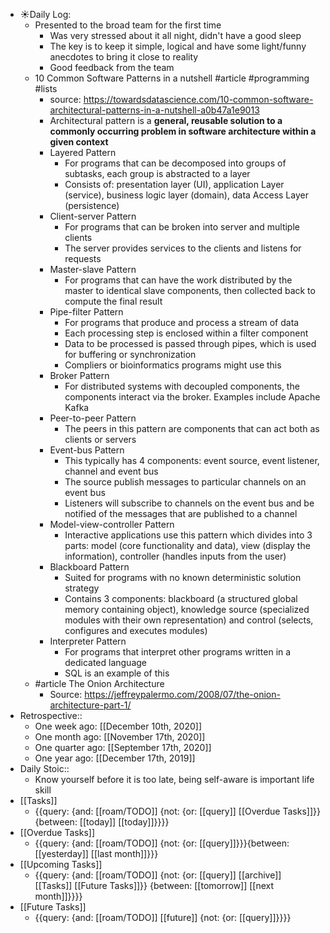 - ☀️Daily Log:
    - Presented to the broad team for the first time
        - Was very stressed about it all night, didn't have a good sleep
        - The key is to keep it simple, logical and have some light/funny anecdotes to bring it close to reality
        - Good feedback from the team
    - 10 Common Software Patterns in a nutshell #article #programming #lists 
        - source: https://towardsdatascience.com/10-common-software-architectural-patterns-in-a-nutshell-a0b47a1e9013
        - Architectural pattern is a **general, reusable solution to a commonly occurring problem in software architecture within a given context**
        - Layered Pattern
            - For programs that can be decomposed into groups of subtasks, each group is abstracted to a layer
            - Consists of: presentation layer (UI), application Layer (service), business logic layer (domain), data Access Layer (persistence)
        - Client-server Pattern
            - For programs that can be broken into server and multiple clients
            - The server provides services to the clients and listens for requests
        - Master-slave Pattern
            - For programs that can have the work distributed by the master to identical slave components, then collected back to compute the final result
        - Pipe-filter Pattern
            - For programs that produce and process a stream of data
            - Each processing step is enclosed within a filter component
            - Data to be processed is passed through pipes, which is used for buffering or synchronization
            - Compliers or bioinformatics programs might use this
        - Broker Pattern
            - For distributed systems with decoupled components, the components interact via the broker. Examples include Apache Kafka
        - Peer-to-peer Pattern
            - The peers in this pattern are components that can act both as clients or servers
        - Event-bus Pattern
            - This typically has 4 components: event source, event listener, channel and event bus
            - The source publish messages to particular channels on an event bus
            - Listeners will subscribe to channels on the event bus and be notified of the messages that are published to a channel
        - Model-view-controller Pattern
            - Interactive applications use this pattern which divides into 3 parts: model (core functionality and data), view (display the information), controller (handles inputs from the user)
        - Blackboard Pattern
            - Suited for programs with no known deterministic solution strategy
            - Contains 3 components: blackboard (a structured global memory containing object), knowledge source (specialized modules with their own representation) and control (selects, configures and executes modules)
        - Interpreter Pattern
            - For programs that interpret other programs written in a dedicated language
            - SQL is an example of this
    - #article The Onion Architecture
        - Source: https://jeffreypalermo.com/2008/07/the-onion-architecture-part-1/
- Retrospective::
    - One week ago: [[December 10th, 2020]]
    - One month ago: [[November 17th, 2020]]
    - One quarter ago: [[September 17th, 2020]]
    - One year ago: [[December 17th, 2019]]
- Daily Stoic::
    - Know yourself before it is too late, being self-aware is important life skill
- [[Tasks]]
    - {{query: {and: [[roam/TODO]] {not: {or: [[query]] [[Overdue Tasks]]}} {between: [[today]] [[today]]}}}}
- [[Overdue Tasks]]
    - {{query: {and: [[roam/TODO]] {not: {or: [[query]]}}}{between: [[yesterday]] [[last month]]}}}
- [[Upcoming Tasks]]
    - {{query: {and: [[roam/TODO]] {not: {or: [[query]] [[archive]] [[Tasks]] [[Future Tasks]]}} {between: [[tomorrow]] [[next month]]}}}}
- [[Future Tasks]]
    - {{query: {and: [[roam/TODO]] [[future]] {not: {or: [[query]]}}}}
